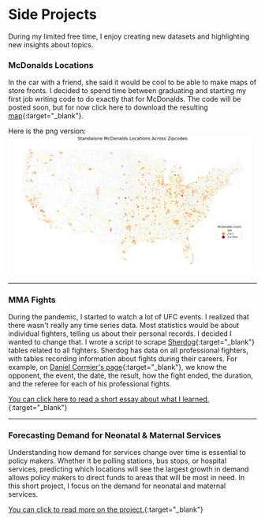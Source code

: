 # Side Projects
During my limited free time, I enjoy creating new datasets and highlighting new insights about topics. 

### McDonalds Locations 
In the car with a friend, she said it would be cool to be able to make maps of store fronts. I decided to spend time between graduating and starting my first job writing code to do exactly that for McDonalds. The code will be posted soon, but for now click here to download the resulting [map](https://drive.google.com/file/d/1Ly7ZYq2VvAfSJLOJTnsvvgPAKqrO3YiL/view?usp=drive_link){:target="_blank"}.

Here is the png version:
![Main](/pictures/mcdonalds_by_zipcodes.png)

---

### MMA Fights
During the pandemic, I started to watch a lot of UFC events. I realized that there wasn't really any time series data. Most statistics would be about individual fighters, telling us about their personal records. I decided I wanted to change that. I wrote a script to scrape [Sherdog](https://www.sherdog.com){:target="_blank"} tables related to all fighters. Sherdog has data on all professional fighters, with tables recording information about fights during their careers. For example, on [Daniel Cormier's page](https://www.sherdog.com/fighter/Daniel-Cormier-52311){:target="_blank"}, we know the opponent, the event, the date, the result, how the fight ended, the duration, and the referee for each of his professional fights.  

[You can click here to read a short essay about what I learned.](/research/mma_time.pdf){:target="_blank"}

---

### Forecasting Demand for Neonatal & Maternal Services 
Understanding how demand for services change over time is essential to policy makers. Whether it be polling stations, bus stops, or hospital services, predicting which locations will see the largest growth in demand allows policy makers to direct funds to areas that will be most in need. In this short project, I focus on the demand for neonatal and maternal services.

[You can click to read more on the project.](/research/forecasting_demand.pdf){:target="_blank"}
